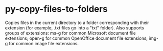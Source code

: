 # py-copy-files-to-folders
Copies files in the current directory to a folder corresponding with their extension (for example, .txt files go into a "txt" folder).
Also supports groups of extensions:
ms-g for common Microsoft document file extensions;
open-g for common OpenOffice document file extensions;
img-g for common image file extensions.
